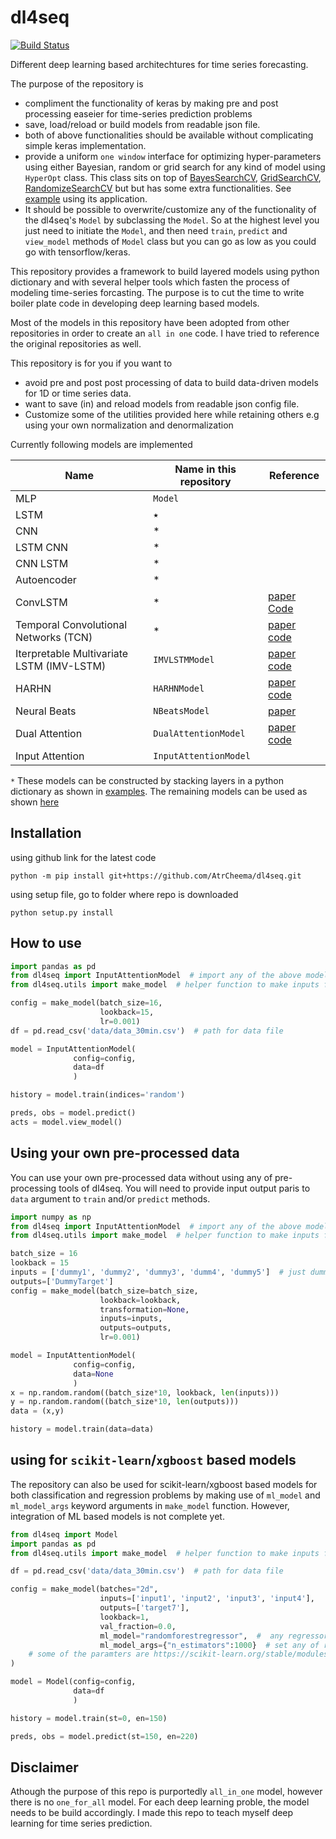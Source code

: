 # dl4seq

[![Build Status](https://travis-ci.com/AtrCheema/dl4seq.svg?branch=master)](https://travis-ci.com/AtrCheema/dl4seq)  

Different deep learning based architechtures for time series forecasting.  

The purpose of the repository is
* compliment the functionality of keras by making pre and post processing easeier for time-series prediction problems
* save, load/reload or build models from readable json file.
* both of above functionalities should be available without complicating simple keras implementation.
* provide a uniform `one window` interface for optimizing hyper-parameters using either Bayesian, random or grid search
  for any kind of model using `HyperOpt` class. This class sits on top of [BayesSearchCV](https://scikit-optimize.github.io/stable/modules/generated/skopt.BayesSearchCV.html),
  [GridSearchCV](https://scikit-learn.org/stable/modules/generated/sklearn.model_selection.GridSearchCV.html#sklearn.model_selection.GridSearchCV),
  [RandomizeSearchCV](https://scikit-learn.org/stable/modules/generated/sklearn.model_selection.RandomizedSearchCV.html#sklearn.model_selection.RandomizedSearchCV)
  but but has some extra functionalities. See [example](https://github.com/AtrCheema/dl4seq/blob/master/examples/hyper_para_opt.ipynb) using its application.
* It should be possible to overwrite/customize any of the functionality of the dl4seq's `Model` by subclassing the
 `Model`. So at the highest level you just need to initiate the `Model`, and then need `train`, `predict` and 
 `view_model` methods of `Model` class but you can go as low as you could go with tensorflow/keras. 

This repository provides a framework to build layered models using python dictionary and with several helper tools 
which fasten the process of  modeling time-series forcasting. The purpose is to cut the time to write boiler plate code
in developing deep learning based models.

Most of the models in this repository have been adopted from other repositories in order to create an `all in one` code.
I have tried to reference the original repositories as well.

This repository is for you if you want to
* avoid pre and post post processing of data to build data-driven models for 1D or time series data.
* want to save (in) and reload models from readable json config file.
* Customize some of the utilities provided here while retaining others e.g using your own normalization and denormalization 

Currently following models are implemented

| Name                          | Name in this repository  | Reference |
| -------------------------- | ------------- | ---------- |
| MLP  | `Model` | |
| LSTM | ٭ | |
| CNN  | * |  |
| LSTM CNN | * |  |
| CNN LSTM |  * |  |
| Autoencoder  | * |  |
| ConvLSTM | * | [paper](https://arxiv.org/abs/1506.04214v1) [Code](https://machinelearningmastery.com/how-to-develop-lstm-models-for-multi-step-time-series-forecasting-of-household-power-consumption/) |
| Temporal Convolutional Networks (TCN)  | * | [paper](https://www.nature.com/articles/s41598-020-65070-5) [code](https://github.com/philipperemy/keras-tcn) |
| Iterpretable Multivariate LSTM (IMV-LSTM)  | `IMVLSTMModel` | [paper](https://arxiv.org/pdf/1905.12034.pdf) [code](https://github.com/KurochkinAlexey/IMV_LSTM) |
| HARHN  | `HARHNModel` | [paper](https://arxiv.org/abs/1806.00685) [code](https://github.com/KurochkinAlexey/Hierarchical-Attention-Based-Recurrent-Highway-Networks-for-Time-Series-Prediction)|
| Neural Beats  | `NBeatsModel` | [paper](https://arxiv.org/pdf/1905.10437.pdf) |
| Dual Attention | `DualAttentionModel` | [paper](https://arxiv.org/pdf/1704.02971.pdf) [code]() |
| Input Attention  | `InputAttentionModel` | |

`*` These models can be constructed by stacking layers in a python dictionary as shown in [examples](https://github.com/AtrCheema/dl4seq/blob/master/examples/build_dl_models.md). The remaining models 
can be used as shown [here](https://github.com/AtrCheema/dl4seq/blob/master/examples/build_dl_models.md)

## Installation

using github link for the latest code

	python -m pip install git+https://github.com/AtrCheema/dl4seq.git

using setup file, go to folder where repo is downloaded

    python setup.py install

## How to use

```python
import pandas as pd 
from dl4seq import InputAttentionModel  # import any of the above model
from dl4seq.utils import make_model  # helper function to make inputs for model

config = make_model(batch_size=16,
                    lookback=15,
                    lr=0.001)
df = pd.read_csv('data/data_30min.csv')  # path for data file

model = InputAttentionModel(
              config=config,
              data=df
              )

history = model.train(indices='random')

preds, obs = model.predict()
acts = model.view_model()
```

## Using your own pre-processed data
You can use your own pre-processed data without using any of pre-processing tools of dl4seq. You will need to provide
input output paris to `data` argument to `train` and/or `predict` methods.
```python
import numpy as np
from dl4seq import InputAttentionModel  # import any of the above model
from dl4seq.utils import make_model  # helper function to make inputs for model

batch_size = 16
lookback = 15
inputs = ['dummy1', 'dummy2', 'dummy3', 'dumm4', 'dummy5']  # just dummy names for plotting and saving results.
outputs=['DummyTarget']
config = make_model(batch_size=batch_size,
                    lookback=lookback,
                    transformation=None,
                    inputs=inputs,
                    outputs=outputs,
                    lr=0.001)

model = InputAttentionModel(
              config=config,
              data=None
              )
x = np.random.random((batch_size*10, lookback, len(inputs)))
y = np.random.random((batch_size*10, len(outputs)))
data = (x,y)

history = model.train(data=data)

```

## using for `scikit-learn`/`xgboost` based models
The repository can also be used for scikit-learn/xgboost based models for both classification and regression
problems by making use of `ml_model` and `ml_model_args` keyword arguments in `make_model` function. However, integration
of ML based models is not complete yet.
```python
from dl4seq import Model
import pandas as pd
from dl4seq.utils import make_model  # helper function to make inputs for model

df = pd.read_csv('data/data_30min.csv')  # path for data file

config = make_model(batches="2d",
                    inputs=['input1', 'input2', 'input3', 'input4'],
                    outputs=['target7'],
                    lookback=1,
                    val_fraction=0.0,
                    ml_model="randomforestregressor",  #  any regressor from https://scikit-learn.org/stable/modules/classes.html
                    ml_model_args={"n_estimators":1000}  # set any of regressor's parameters. e.g. for RandomForestRegressor above used,
    # some of the paramters are https://scikit-learn.org/stable/modules/generated/sklearn.ensemble.RandomForestRegressor.html#sklearn.ensemble.RandomForestRegressor
)

model = Model(config=config,
              data=df
              )

history = model.train(st=0, en=150)

preds, obs = model.predict(st=150, en=220)
```

## Disclaimer
Athough the purpose of this repo is purportedly `all_in_one` model, however there is no `one_for_all` model. For each
deep learning proble, the model needs to be build accordingly. I made this repo to teach myself deep learning for time
series prediction. 
